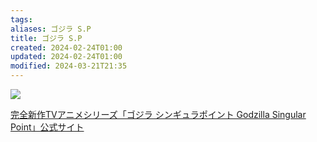 ```yaml
---
tags: 
aliases: ゴジラ S.P
title: ゴジラ S.P
created: 2024-02-24T01:00
updated: 2024-02-24T01:00
modified: 2024-03-21T21:35
---
```


![](https://godzilla-sp.jp/images/character/chara_6_thumb.png)

[完全新作TVアニメシリーズ「ゴジラ シンギュラポイント Godzilla Singular Point」公式サイト](https://godzilla-sp.jp/)